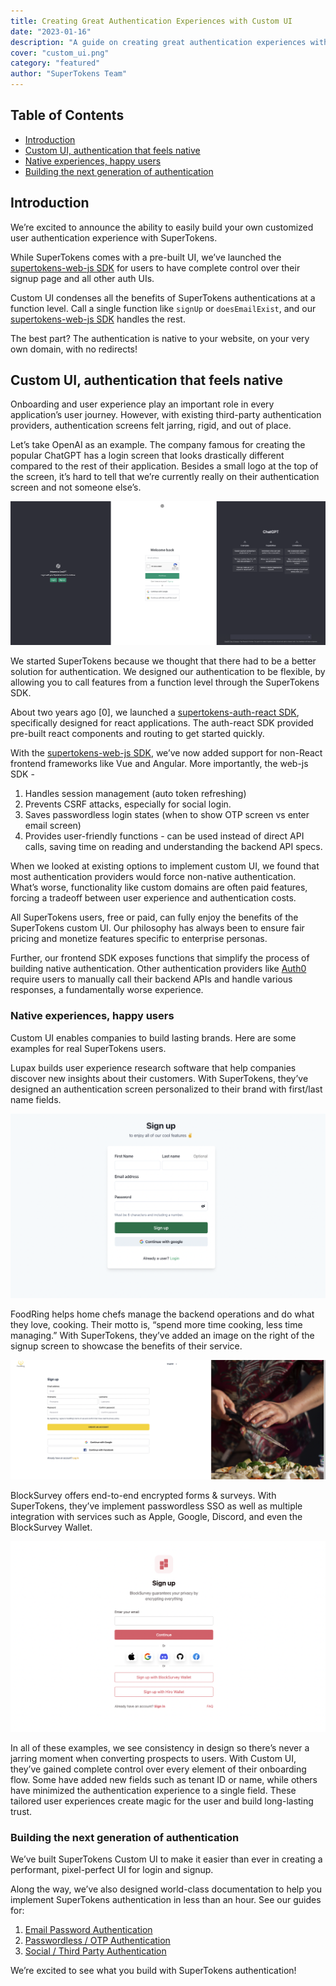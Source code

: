 ```yaml
---
title: Creating Great Authentication Experiences with Custom UI
date: "2023-01-16"
description: "A guide on creating great authentication experiences with custom UI"
cover: "custom_ui.png"
category: "featured"
author: "SuperTokens Team"
---
```


## Table of Contents
- [Introduction](#introduction)
- [Custom UI, authentication that feels native](#custom-ui-authentication-that-feels-native)
- [Native experiences, happy users](#native-experiences-happy-users)
- [Building the next generation of authentication](#building-the-next-generation-of-authentication)

## Introduction 
We’re excited to announce the ability to easily build your own customized user authentication experience with SuperTokens. 

While SuperTokens comes with a pre-built UI, we’ve launched the [supertokens-web-js SDK](https://github.com/supertokens/supertokens-web-js) for users to have complete control over their signup page and all other auth UIs.

Custom UI condenses all the benefits of SuperTokens authentications at a function level. Call a single function like `signUp` or `doesEmailExist`, and our [supertokens-web-js SDK](https://github.com/supertokens/supertokens-web-js) handles the rest.

The best part? The authentication is native to your website, on your very own domain, with no redirects!

## Custom UI, authentication that feels native

Onboarding and user experience play an important role in every application’s user journey. However, with existing third-party authentication providers, authentication screens felt jarring, rigid, and out of place.

Let’s take OpenAI as an example. The company famous for creating the popular ChatGPT has a login screen that looks drastically different compared to the rest of their application. Besides a small logo at the top of the screen, it’s hard to tell that we’re currently really on their authentication screen and not someone else’s.  

![Chat GPT login experience](./chat-gpt-login.png)

We started SuperTokens because we thought that there had to be a better solution for authentication. We designed our authentication to be flexible, by allowing you to call features from a function level through the SuperTokens SDK.

About two years ago [0], we launched a [supertokens-auth-react SDK](https://github.com/supertokens/supertokens-auth-react), specifically designed for react applications. The auth-react SDK provided pre-built react components and routing to get started quickly. 

With the [supertokens-web-js SDK](https://github.com/supertokens/supertokens-web-js), we’ve now added support for non-React frontend frameworks like Vue and Angular. More importantly, the web-js SDK -

1. Handles session management (auto token refreshing)
2. Prevents CSRF attacks, especially for social login.
3. Saves passwordless login states (when to show OTP screen vs enter email screen)
4. Provides user-friendly functions - can be used instead of direct API calls, saving time on reading and understanding the backend API specs.

When we looked at existing options to implement custom UI, we found that most authentication providers would force non-native authentication. What’s worse, functionality like custom domains are often paid features, forcing a tradeoff between user experience and authentication costs. 

All SuperTokens users, free or paid, can fully enjoy the benefits of the SuperTokens custom UI. Our philosophy has always been to ensure fair pricing and monetize features specific to enterprise personas. 

Further, our frontend SDK exposes functions that simplify the process of building native authentication. Other authentication providers like [Auth0](https://auth0.com/docs/libraries/auth0js#ready-to-go-example) require users to manually call their backend APIs and handle various responses, a fundamentally worse experience. 

### Native experiences, happy users

Custom UI enables companies to build lasting brands. Here are some examples for real SuperTokens users. 

Lupax builds user experience research software that help companies discover new insights about their customers. With SuperTokens, they’ve designed an authentication screen personalized to their brand with first/last name fields.

![Lupax login screen](./lupax_login.png)

FoodRing helps home chefs manage the backend operations and do what they love, cooking. Their motto is, “spend more time cooking, less time managing.” With SuperTokens, they’ve added an image on the right of the signup screen to showcase the benefits of their service. 

![Foodring login screen](./foodring.png)

BlockSurvey offers end-to-end encrypted forms & surveys. With SuperTokens, they’ve implement passwordless SSO as well as multiple integration with services such as Apple, Google, Discord, and even the BlockSurvey Wallet. 

![BlockSurvey login screen](./block-survey.png)

In all of these examples, we see consistency in design so there’s never a jarring moment when converting prospects to users. With Custom UI, they’ve gained complete control over every element of their onboarding flow. Some have added new fields such as tenant ID or name, while others have minimized the authentication experience to a single field. These tailored user experiences create magic for the user and build long-lasting trust. 

### Building the next generation of authentication

We’ve built SuperTokens Custom UI to make it easier than ever in creating a performant, pixel-perfect UI for login and signup. 

Along the way, we’ve also designed world-class documentation to help you implement SuperTokens authentication in less than an hour. See our guides for:

1. [Email Password Authentication](https://supertokens.com/docs/emailpassword/custom-ui/init/frontend)
2. [Passwordless / OTP Authentication](https://supertokens.com/docs/passwordless/introduction)
3. [Social / Third Party Authentication](https://supertokens.com/docs/thirdparty/custom-ui/init/frontend) 

We’re excited to see what you build with SuperTokens authentication!